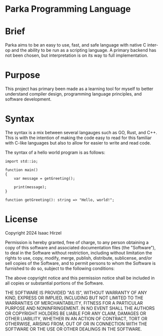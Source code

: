 # Parka Programming Language

# Brief

Parka aims to be an easy to use, fast, and safe language with native C inter-op and the ability to be run as a scripting language. A primary backend has not been chosen, but interpretation is on its way to full implementation.

# Purpose

This project has primary been made as a learning tool for myself to better understand compiler design, programming language principles, and software development.

# Syntax

The syntax is a mix between several langauges such as GO, Rust, and C++. This is with the intention of making the code easy to read for this familiar with C-like languages but also to allow for easier to write and read code.

The syntax of a hello world program is as follows:

```
import std::io;

function main()
{
	var message = getGreeting();

	print(message);
}

function getGreeting(): string => "Hello, world!";

```

# License

Copyright 2024 Isaac Hirzel

Permission is hereby granted, free of charge, to any person obtaining a copy of
this software and associated documentation files (the "Software"), to deal in
the Software without restriction, including without limitation the rights to
use, copy, modify, merge, publish, distribute, sublicense, and/or sell copies of
the Software, and to permit persons to whom the Software is furnished to do so,
subject to the following conditions:

The above copyright notice and this permission notice shall be included in all
copies or substantial portions of the Software.

THE SOFTWARE IS PROVIDED "AS IS", WITHOUT WARRANTY OF ANY KIND, EXPRESS OR
IMPLIED, INCLUDING BUT NOT LIMITED TO THE WARRANTIES OF MERCHANTABILITY, FITNESS
FOR A PARTICULAR PURPOSE AND NONINFRINGEMENT. IN NO EVENT SHALL THE AUTHORS OR
COPYRIGHT HOLDERS BE LIABLE FOR ANY CLAIM, DAMAGES OR OTHER LIABILITY, WHETHER
IN AN ACTION OF CONTRACT, TORT OR OTHERWISE, ARISING FROM, OUT OF OR IN
CONNECTION WITH THE SOFTWARE OR THE USE OR OTHER DEALINGS IN THE SOFTWARE.
